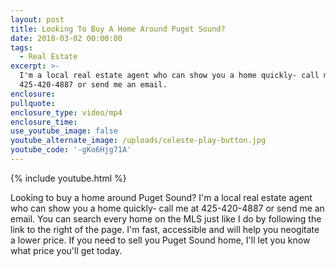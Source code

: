 ```yaml
---
layout: post
title: Looking To Buy A Home Around Puget Sound?
date: 2018-03-02 00:00:00
tags:
  - Real Estate
excerpt: >-
  I'm a local real estate agent who can show you a home quickly- call me at
  425-420-4887 or send me an email.
enclosure:
pullquote:
enclosure_type: video/mp4
enclosure_time:
use_youtube_image: false
youtube_alternate_image: /uploads/celeste-play-button.jpg
youtube_code: '-gKo6Hjg71A'
---
```


{% include youtube.html %}

Looking to buy a home around Puget Sound? I'm a local real estate agent who can show you a home quickly- call me at 425-420-4887 or send me an email. You can search every home on the MLS just like I do by following the link to the right of the page. I'm fast, accessible and will help you neogitate a lower price. If you need to sell you Puget Sound home, I'll let you know what price you'll get today.